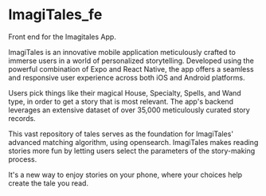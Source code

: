 # ImagiTales_fe

Front end for the Imagitales App.

ImagiTales is an innovative mobile application meticulously crafted to immerse users in a world of personalized storytelling. Developed using the powerful combination of Expo and React Native, the app offers a seamless and responsive user experience across both iOS and Android platforms.

Users pick things like their magical House, Specialty, Spells, and Wand type, in order to get a story that is most relevant. The app's backend leverages an extensive dataset of over 35,000 meticulously curated story records.

This vast repository of tales serves as the foundation for ImagiTales' advanced matching algorithm, using opensearch. ImagiTales makes reading stories more fun by letting users select the parameters of the story-making process.

It's a new way to enjoy stories on your phone, where your choices help create the tale you read.

